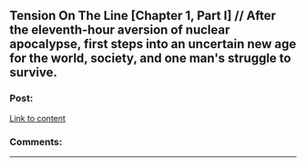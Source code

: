 ## Tension On The Line [Chapter 1, Part I] // After the eleventh-hour aversion of nuclear apocalypse, first steps into an uncertain new age for the world, society, and one man's struggle to survive.

### Post:

[Link to content]()

### Comments:

---

